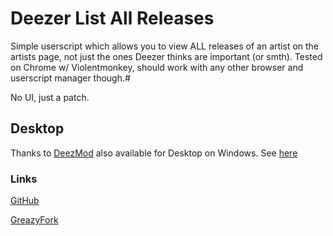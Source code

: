 # Deezer List All Releases
Simple userscript which allows you to view ALL releases of an artist on the artists page, not just the ones Deezer thinks are important (or smth). Tested on Chrome w/ Violentmonkey, should work with any other browser and userscript manager though.#

No UI, just a patch.

## Desktop
Thanks to [DeezMod](https://github.com/bertigert/DeezMod/) also available for Desktop on Windows. See [here](https://github.com/bertigert/DeezMod/blob/main/plugins/display_all_songs/display_all_songs.js)

### Links
[GitHub](https://github.com/bertigert/deezer-list-all-releases)

[GreazyFork](https://greasyfork.org/en/scripts/512988-deezer-list-all-releases)
